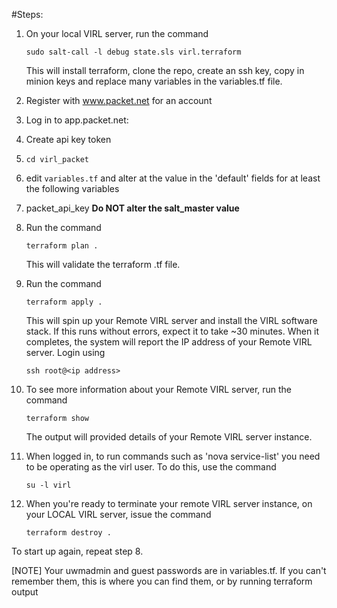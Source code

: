 
#Steps:

1. On your local VIRL server, run the command

   `sudo salt-call -l debug state.sls virl.terraform`
   
   This will install terraform, clone the repo, create an ssh key, copy in minion keys and replace many variables in the variables.tf file.
   
2. Register with www.packet.net for an account

3. Log in to app.packet.net:
  3. Create api key token

4. `cd virl_packet`

6. edit `variables.tf` and alter at the value in the 'default' fields for at least the following variables
  1. packet_api_key
	**Do NOT alter the salt_master value**

7. Run the command 

   `terraform plan .`
   
   This will validate the terraform .tf file.
   
8. Run the command 

   `terraform apply .`     
   
   This will spin up your Remote VIRL server and install the VIRL software stack. If this runs without errors, expect it to take ~30 minutes. When it completes, the system will report the IP address of your Remote VIRL server. Login using
   
    `ssh root@<ip address>`

9. To see more information about your Remote VIRL server, run the command 

   `terraform show` 
   
   The output will provided details of your Remote VIRL server instance.


10. When logged in, to run commands such as 'nova service-list' you need to be operating as the virl user. To do this, use the command
 
    `su -l virl`

11. When you're ready to terminate your remote VIRL server instance, on your LOCAL VIRL server, issue the command 
 
    `terraform destroy .`

To start up again, repeat step 8.

[NOTE] Your uwmadmin and guest passwords are in variables.tf. If you can't remember them, this is where you can find them, or by running terraform output
 
